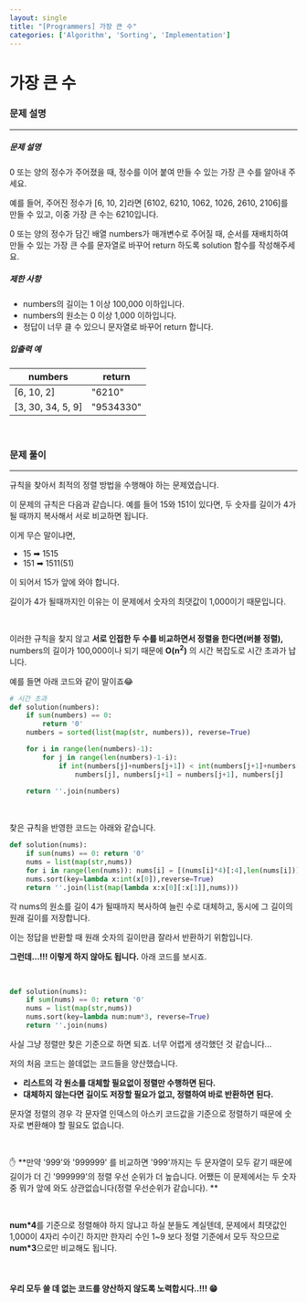 ```yaml
---
layout: single
title: "[Programmers] 가장 큰 수"
categories: ['Algorithm', 'Sorting', 'Implementation']
---
```


# 가장 큰 수

### 문제 설명

---

##### 문제 설명

0 또는 양의 정수가 주어졌을 때, 정수를 이어 붙여 만들 수 있는 가장 큰 수를 알아내 주세요.

예를 들어, 주어진 정수가 [6, 10, 2]라면 [6102, 6210, 1062, 1026, 2610, 2106]를 만들 수 있고, 이중 가장 큰 수는 6210입니다.

0 또는 양의 정수가 담긴 배열 numbers가 매개변수로 주어질 때, 순서를 재배치하여 만들 수 있는 가장 큰 수를 문자열로 바꾸어 return 하도록 solution 함수를 작성해주세요.

##### 제한 사항

* numbers의 길이는 1 이상 100,000 이하입니다.
* numbers의 원소는 0 이상 1,000 이하입니다.
* 정답이 너무 클 수 있으니 문자열로 바꾸어 return 합니다.

##### 입출력 예

| numbers           | return    |
| ----------------- | --------- |
| [6, 10, 2]        | "6210"    |
| [3, 30, 34, 5, 9] | "9534330" |

<br>



### 문제 풀이

---

규칙을 찾아서 최적의 정렬 방법을 수행해야 하는 문제였습니다. 

이 문제의 규칙은 다음과 같습니다. 예를 들어 15와 151이 있다면, 두 숫자를 길이가 4가 될 때까지 복사해서 서로 비교하면 됩니다. 

이게 무슨 말이냐면, 

* 15 ➡ 1515
* 151 ➡ 1511(51)

이 되어서 15가 앞에 와야 합니다. 

길이가 4가 될때까지인 이유는 이 문제에서 숫자의 최댓값이 1,000이기 때문입니다. 

<br>

이러한 규칙을 찾지 않고 **서로 인접한 두 수를 비교하면서 정렬을 한다면(버블 정렬),** numbers의 길이가 100,000이나 되기 때문에 **O(n<sup>2</sup>)** 의 시간 복잡도로 시간 초과가 납니다. 

예를 들면 아래 코드와 같이 말이죠😂

```python
# 시간 초과
def solution(numbers):
    if sum(numbers) == 0: 
        return '0'
    numbers = sorted(list(map(str, numbers)), reverse=True)

    for i in range(len(numbers)-1):
        for j in range(len(numbers)-1-i):
            if int(numbers[j]+numbers[j+1]) < int(numbers[j+1]+numbers[j]):
                numbers[j], numbers[j+1] = numbers[j+1], numbers[j]
    
    return ''.join(numbers)
```

<br>

찾은 규칙을 반영한 코드는 아래와 같습니다. 

```python
def solution(nums):
    if sum(nums) == 0: return '0'
    nums = list(map(str,nums))
    for i in range(len(nums)): nums[i] = [(nums[i]*4)[:4],len(nums[i])]
    nums.sort(key=lambda x:int(x[0]),reverse=True)
    return ''.join(list(map(lambda x:x[0][:x[1]],nums)))
```

각 nums의 원소를 길이 4가 될때까지 복사하여 늘린 수로 대체하고, 동시에 그 길이의 원래 길이를 저장합니다. 

이는 정답을 반환할 때 원래 숫자의 길이만큼 잘라서 반환하기 위함입니다. 

**그런데...!!! 이렇게 하지 않아도 됩니다.** 아래 코드를 보시죠. 

<br>

```python
def solution(nums):
    if sum(nums) == 0: return '0'
    nums = list(map(str,nums))
    nums.sort(key=lambda num:num*3, reverse=True)
    return ''.join(nums) 
```

사실 그냥 정렬만 찾은 기준으로 하면 되죠. 너무 어렵게 생각했던 것 같습니다...

저의 처음 코드는 쓸데없는 코드들을 양산했습니다. 

* **리스트의 각 원소를 대체할 필요없이 정렬만 수행하면 된다.**
* **대체하지 않는다면 길이도 저장할 필요가 없고, 정렬하여 바로 반환하면 된다.**

문자열 정렬의 경우 각 문자열 인덱스의 아스키 코드값을 기준으로 정렬하기 때문에 숫자로 변환해야 할 필요도 없습니다. 

<br>

✋ **만약 '999'와 '999999' 를 비교하면 '999'까지는 두 문자열이 모두 같기 때문에 길이가 더 긴 '999999'의 정렬 우선 순위가 더 높습니다. 어쨌든 이 문제에서는 두 숫자 중 뭐가 앞에 와도 상관없습니다(정렬 우선순위가 같습니다). **

<br>

**num*4**를 기준으로 정렬해야 하지 않냐고 하실 분들도 계실텐데, 문제에서 최댓값인 1,000이 4자리 수이긴 하지만 한자리 수인 1~9 보다 정렬 기준에서 모두 작으므로 **num*3**으로만 비교해도 됩니다. 

<br>

#### 우리 모두 쓸 데 없는 코드를 양산하지 않도록 노력합시다..!!! 😁



